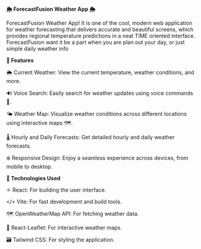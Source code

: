  **🌦️ ForecastFusion Weather App 🌦️**

ForecastFusion Weather App! It is one of the cool, modern web application for weather forecasting that delivers accurate and beautiful screens, which provides regional temperature predictions in a neat TIME oriented interface. ForecastFusion want it be a part when you are plan out your day, or just simple daily weather info

  **🚀 Features**

🌦️ Current Weather: View the current temperature, weather conditions, and more.

🔊 Voice Search: Easily search for weather updates using voice commands 🎤.

🌤 Weather Map: Visualize weather conditions across different locations using interactive maps 🗺️.

🌡️ Hourly and Daily Forecasts: Get detailed hourly and daily weather forecasts.

❄️ Responsive Design: Enjoy a seamless experience across devices, from mobile to desktop.

  **🔧 Technologies Used**

⚛️ React: For building the user interface.

</> Vite: For fast development and build tools.

🗺 OpenWeatherMap API: For fetching weather data.

🍃 React-Leaflet: For interactive weather maps.

🗃️ Tailwind CSS: For styling the application.

